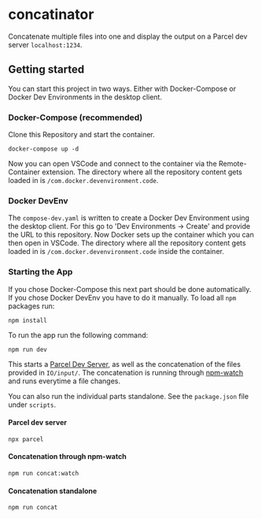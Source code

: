 # concatinator
Concatenate multiple files into one and display the output on a Parcel dev server `localhost:1234`.

## Getting started
You can start this project in two ways. Either with Docker-Compose or Docker Dev Environments in the desktop client.

### Docker-Compose (recommended)
Clone this Repository and start the container.
```
docker-compose up -d
```

Now you can open VSCode and connect to the container via the Remote-Container extension. The directory where all the repository content gets loaded in is `/com.docker.devenvironment.code`.

### Docker DevEnv
The `compose-dev.yaml` is written to create a Docker Dev Environment using the desktop client. For this go to 'Dev Environments -> Create' and provide the URL to this repository. Now Docker sets up the container which you can then open in VSCode. The directory where all the repository content gets loaded in is `/com.docker.devenvironment.code` inside the container.

### Starting the App
If you chose Docker-Compose this next part should be done automatically. If you chose Docker DevEnv you have to do it manually.
To load all `npm` packages run:
```
npm install
```

To run the app run the following command:
```
npm run dev
```

This starts a [Parcel Dev Server](https://parceljs.org/features/development/), as well as the concatenation of the files provided in `IO/input/`. The concatenation is running through [npm-watch](https://www.npmjs.com/package/npm-watch) and runs everytime a file changes.

You can also run the individual parts standalone. See the `package.json` file under `scripts`.

#### Parcel dev server
```
npx parcel
```

#### Concatenation through npm-watch
```
npm run concat:watch
```

#### Concatenation standalone
```
npm run concat
```
